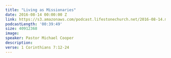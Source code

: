 ```yaml
---
title: "Living as Missionaries"
date: 2016-08-14 00:00:00 Z
link: https://s3.amazonaws.com/podcast.lifestonechurch.net/2016-08-14.mp3
podcastLength: '00:39:49'
size: 40912368
image: 
speaker: Pastor Michael Cooper
description: 
verse: 1 Corinthians 7:12-24
---
```

